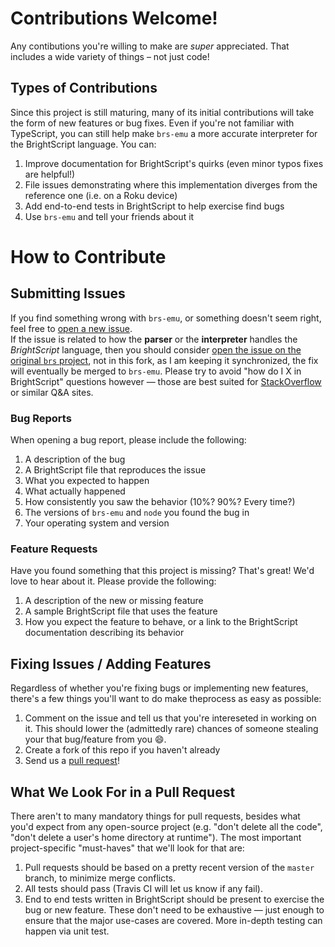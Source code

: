 # Contributions Welcome!
Any contibutions you're willing to make are _super_ appreciated.  That includes a wide variety of things &ndash; not just code!

## Types of Contributions
Since this project is still maturing, many of its initial contributions will take the form of new features or bug fixes.  Even if you're not familiar with TypeScript, you can still help make `brs-emu` a more accurate interpreter for the BrightScript language.  You can:

1. Improve documentation for BrightScript's quirks (even minor typos fixes are helpful!)
2. File issues demonstrating where this implementation diverges from the reference one (i.e. on a Roku device)
3. Add end-to-end tests in BrightScript to help exercise find bugs
4. Use `brs-emu` and tell your friends about it

# How to Contribute
## Submitting Issues
If you find something wrong with `brs-emu`, or something doesn't seem right, feel free to [open a new issue](https://github.com/lvcabral/brs-emu/issues/new).  
If the issue is related to how the **parser** or the **interpreter** handles the _BrightScript_ language, then you should consider [open the issue on the original `brs` project](https://github.com/sjbarag/brs/issues/new), not in this fork, as I am keeping it synchronized, the fix will eventually be merged to `brs-emu`.
Please try to avoid "how do I X in BrightScript" questions however &mdash; those are best suited for [StackOverflow](https://stackoverflow.com) or similar Q&A sites.

### Bug Reports
When opening a bug report, please include the following:

1. A description of the bug
1. A BrightScript file that reproduces the issue
1. What you expected to happen
1. What actually happened
1. How consistently you saw the behavior (10%? 90%? Every time?)
1. The versions of `brs-emu` and `node` you found the bug in
1. Your operating system and version

### Feature Requests
Have you found something that this project is missing?  That's great!  We'd love to hear about it.  Please provide the following:

1. A description of the new or missing feature
1. A sample BrightScript file that uses the feature
1. How you expect the feature to behave, or a link to the BrightScript documentation describing its behavior

## Fixing Issues / Adding Features
Regardless of whether you're fixing bugs or implementing new features, there's a few things you'll want to do make theprocess as easy as possible:

1. Comment on the issue and tell us that you're intereseted in working on it.  This should lower the (admittedly rare) chances of someone stealing your that bug/feature from you :smile:.
1. Create a fork of this repo if you haven't already
1. Send us a [pull request](https://github.com/lvcabral/brs-emu/pulls)!

## What We Look For in a Pull Request
There aren't to many mandatory things for pull requests, besides what you'd expect from any open-source project (e.g. "don't delete all the code", "don't delete a user's home directory at runtime").  The most important project-specific "must-haves" that we'll look for that are:

1. Pull requests should be based on a pretty recent version of the `master` branch, to minimize merge conflicts.
1. All tests should pass (Travis CI will let us know if any fail).
1. End to end tests written in BrightScript should be present to exercise the bug or new feature.  These don't need to be exhaustive &mdash; just enough to ensure that the major use-cases are covered.  More in-depth testing can happen via unit test.
